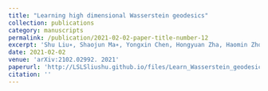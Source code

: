 ```yaml
---
title: "Learning high dimensional Wasserstein geodesics"
collection: publications
category: manuscripts
permalink: /publication/2021-02-02-paper-title-number-12
excerpt: 'Shu Liu∗, Shaojun Ma∗, Yongxin Chen, Hongyuan Zha, Haomin Zhou'
date: 2021-02-02
venue: 'arXiv:2102.02992. 2021'
paperurl: 'http://LSLSliushu.github.io/files/Learn_Wasserstein_geodesic.pdf'
citation: ''
---
```

